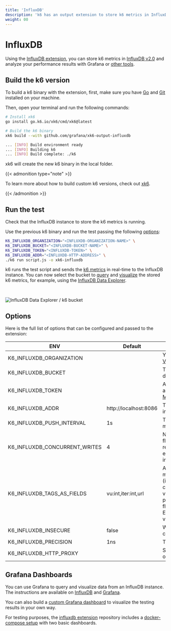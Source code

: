 ```yaml
---
title: 'InfluxDB'
description: 'k6 has an output extension to store k6 metrics in InfluxDB v2. This document shows you how to configure this integration.'
weight: 00
---
```


# InfluxDB

Using the [InfluxDB extension](https://github.com/grafana/xk6-output-influxdb), you can store k6 metrics in [InfluxDB v2.0](https://docs.influxdata.com/influxdb/v2.0/) and analyze your performance results with Grafana or [other tools](https://docs.influxdata.com/influxdb/cloud-serverless/query-data/tools/).

## Build the k6 version

To build a k6 binary with the extension, first, make sure you have [Go](https://golang.org/doc/install) and [Git](https://git-scm.com/) installed on your machine.

Then, open your terminal and run the following commands:

```bash
# Install xk6
go install go.k6.io/xk6/cmd/xk6@latest

# Build the k6 binary
xk6 build --with github.com/grafana/xk6-output-influxdb

... [INFO] Build environment ready
... [INFO] Building k6
... [INFO] Build complete: ./k6
```

xk6 will create the new k6 binary in the local folder.

{{< admonition type="note" >}}

To learn more about how to build custom k6 versions, check out [xk6](https://github.com/grafana/xk6).

{{< /admonition >}}

## Run the test

Check that the InfluxDB instance to store the k6 metrics is running.

Use the previous k6 binary and run the test passing the following [options](#options):

```bash
K6_INFLUXDB_ORGANIZATION="<INFLUXDB-ORGANIZATION-NAME>" \
K6_INFLUXDB_BUCKET="<INFLUXDB-BUCKET-NAME>" \
K6_INFLUXDB_TOKEN="<INFLUXDB-TOKEN>" \
K6_INFLUXDB_ADDR="<INFLUXDB-HTTP-ADDRESS>" \
./k6 run script.js -o xk6-influxdb
```

k6 runs the test script and sends the [k6 metrics](https://grafana.com/docs/k6/<K6_VERSION>/using-k6/metrics) in real-time to the InfluxDB instance. You can now select the bucket to [query](https://docs.influxdata.com/influxdb/v2.7/query-data/) and [visualize](https://docs.influxdata.com/influxdb/v2.7/visualize-data/) the stored k6 metrics, for example, using the [InfluxDB Data Explorer](https://docs.influxdata.com/influxdb/v2.7/query-data/execute-queries/data-explorer/).

<br/>

![InfluxDB Data Explorer / k6 bucket](/media/docs/k6-oss/influxdb-data-explorer-k6-bucket.png)

## Options

Here is the full list of options that can be configured and passed to the extension:

| ENV                           | Default               | Description                                                                                                                                                                                                                                                                                                         |
| ----------------------------- | --------------------- | ------------------------------------------------------------------------------------------------------------------------------------------------------------------------------------------------------------------------------------------------------------------------------------------------------------------- |
| K6_INFLUXDB_ORGANIZATION      |                       | Your InfluxDB organization name. [View organizations](https://docs.influxdata.com/influxdb/v2.7/organizations/).                                                                                                                                                                                                    |
| K6_INFLUXDB_BUCKET            |                       | The bucket name to store k6 metrics data. [Manage buckets](https://docs.influxdata.com/influxdb/v2.7/organizations/buckets/).                                                                                                                                                                                       |
| K6_INFLUXDB_TOKEN             |                       | An API token that provides authorized access to store data. [Manage API tokens](https://docs.influxdata.com/influxdb/v2.7/security/tokens/).                                                                                                                                                                        |
| K6_INFLUXDB_ADDR              | http://localhost:8086 | The address of the InfluxDB instance.                                                                                                                                                                                                                                                                               |
| K6_INFLUXDB_PUSH_INTERVAL     | 1s                    | The flush's frequency of the `k6` metrics.                                                                                                                                                                                                                                                                          |
| K6_INFLUXDB_CONCURRENT_WRITES | 4                     | Number of concurrent requests for flushing data. It is useful when a request takes more than the expected time (more than flush interval).                                                                                                                                                                          |
| K6_INFLUXDB_TAGS_AS_FIELDS    | vu:int,iter:int,url   | A comma-separated string to set `k6` metrics as non-indexable fields (instead of tags). An optional type can be specified using :type as in vu:int will make the field integer. The possible field types are int, bool, float and string, which is the default. Example: vu:int,iter:int,url:string,event_time:int. |
| K6_INFLUXDB_INSECURE          | false                 | When `true`, it will skip `https` certificate verification.                                                                                                                                                                                                                                                         |
| K6_INFLUXDB_PRECISION         | 1ns                   | The timestamp [Precision](https://docs.influxdata.com/influxdb/v2.7/reference/glossary/#precision).                                                                                                                                                                                                                 |
| K6_INFLUXDB_HTTP_PROXY        |                       | Sets an HTTP proxy for the InfluxDB output.                                                                                                                                                                                                                                                                         |

## Grafana Dashboards

You can use Grafana to query and visualize data from an InfluxDB instance. The instructions are available on [InfluxDB](https://docs.influxdata.com/influxdb/v2.7/tools/grafana/) and [Grafana](https://grafana.com/docs/grafana/latest/datasources/influxdb/).

You can also build a [custom Grafana dashboard](https://grafana.com/docs/k6/<K6_VERSION>/results-output/grafana-dashboards) to visualize the testing results in your own way.

For testing purposes, the [influxdb extension](https://github.com/grafana/xk6-output-influxdb) repository includes a [docker-compose setup](https://github.com/grafana/xk6-output-influxdb#docker-compose) with two basic dashboards.
